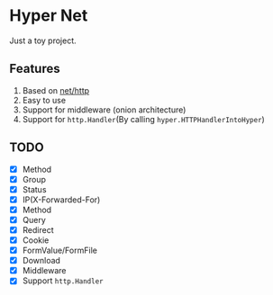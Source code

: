 # Hyper Net

Just a toy project.

## Features

1. Based on [net/http](https://pkg.go.dev/net/http)
2. Easy to use
3. Support for middleware (onion architecture)
4. Support for `http.Handler`(By calling `hyper.HTTPHandlerIntoHyper`)

## TODO

- [x] Method
- [x] Group
- [x] Status
- [x] IP(X-Forwarded-For)
- [x] Method
- [x] Query
- [x] Redirect
- [x] Cookie
- [x] FormValue/FormFile
- [x] Download
- [x] Middleware
- [x] Support `http.Handler`
